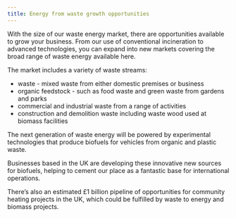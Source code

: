 ```yaml
---
title: Energy from waste growth opportunities
---
```

With the size of our waste energy market, there are opportunities available to grow your business. From our use of conventional incineration to advanced technologies, you can expand into new markets covering the broad range of waste energy available here. 


The market includes a variety of waste streams:


- waste - mixed waste from either domestic premises or business
- organic feedstock - such as food waste and green waste from gardens and parks
- commercial and industrial waste from a range of activities
- construction and demolition waste including waste wood used at biomass facilities


The next generation of waste energy will be powered by experimental technologies that produce biofuels for vehicles from organic and plastic waste.


Businesses based in the UK are developing these innovative new sources for biofuels, helping to cement our place as a fantastic base for international operations. 


There’s also an estimated £1 billion pipeline of opportunities for community heating projects in the UK, which could be fulfilled by waste to energy and biomass projects.


